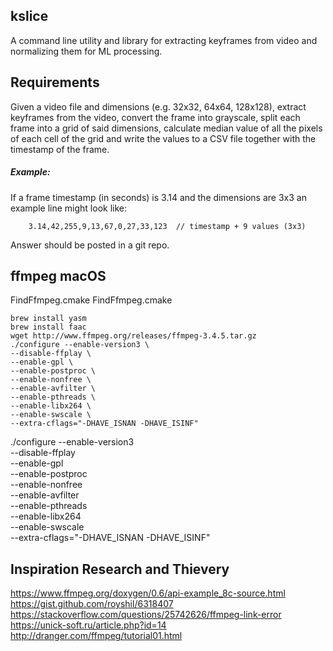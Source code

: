 kslice
------

A command line utility and library for extracting keyframes from video and normalizing them for ML processing.

## Requirements

Given a video file and dimensions (e.g. 32x32, 64x64, 128x128), extract keyframes from the video, convert the frame into grayscale, split each frame into a grid of said dimensions, calculate median value of all the pixels of each cell of the grid and write the values to a CSV file together with the timestamp of the frame.

##### Example:

If a frame timestamp (in seconds) is 3.14 and the dimensions are 3x3 an example line might look like:

`    3.14,42,255,9,13,67,0,27,33,123  // timestamp + 9 values (3x3)`

Answer should be posted in a git repo.


ffmpeg macOS
------------


FindFfmpeg.cmake
FindFfmpeg.cmake


```
brew install yasm
brew install faac
wget http://www.ffmpeg.org/releases/ffmpeg-3.4.5.tar.gz
./configure --enable-version3 \
--disable-ffplay \
--enable-gpl \
--enable-postproc \
--enable-nonfree \
--enable-avfilter \
--enable-pthreads \
--enable-libx264 \
--enable-swscale \
--extra-cflags="-DHAVE_ISNAN -DHAVE_ISINF"
```

./configure --enable-version3 \
--disable-ffplay \
--enable-gpl \
--enable-postproc \
--enable-nonfree \
--enable-avfilter \
--enable-pthreads \
--enable-libx264 \
--enable-swscale \
--extra-cflags="-DHAVE_ISNAN -DHAVE_ISINF"

Inspiration Research and Thievery
---------------------------------
https://www.ffmpeg.org/doxygen/0.6/api-example_8c-source.html
https://gist.github.com/royshil/6318407
https://stackoverflow.com/questions/25742626/ffmpeg-link-error
https://unick-soft.ru/article.php?id=14
http://dranger.com/ffmpeg/tutorial01.html
